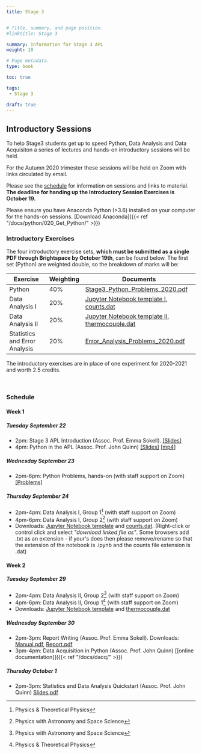 ```yaml
---
title: Stage 3


# Title, summary, and page position.
#linktitle: Stage 3

summary: Information for Stage 3 APL
weight: 10

# Page metadata.
type: book

toc: true

tags:
 - Stage 3

draft: true
---
```



## Introductory Sessions


To help Stage3 students get up to speed Python, Data Analysis and
Data Acquisiton a series of lectures and hands-on introductory sessions
will be held.

For the Autumn 2020 trimester these sessions will be held on Zoom with
links circulated by email.

Please see the [schedule](###Schedule)
for information on sessions and links to material. **The deadline for
handing up the Introductory Session Exercises is October 19.**

Please ensure you have Anaconda Python (>3.6) installed on your computer
for the hands-on sessions. [Download Anaconda]({{< ref "/docs/python/020_Get_Python/" >}})


### Introductory Exercises

The four introductory exercise sets, **which must be submitted as a single PDF through Brightspace by October 19th**, can be found below. The first set (Python) are weighted double, so the breakdown of marks will be:

|Exercise | Weighting| Documents |
|---------|----------|-----------|
| Python  | 40%      | [Stage3_Python_Problems_2020.pdf](https://veritas.ucd.ie/~quinn/labs_master/docs/2020/Stage3_Python_Problems_2020.pdf) |
| Data Analysis I | 20% | [Jupyter Notebook template I](https://veritas.ucd.ie/~quinn/labs_master/docs/2020/AdvLabDataWeek1-Sept2020.ipynb), [counts.dat](https://veritas.ucd.ie/~quinn/labs_master/docs/2020/counts.dat) |
| Data Analysis II | 20% |  [Jupyter Notebook template II](https://veritas.ucd.ie/~quinn/labs_master/docs/2020/AdvLabDataWeek2-Sept2020.ipynb), [thermocouple.dat](https://veritas.ucd.ie/~quinn/labs_master/docs/2020/thermocouple.dat) |
| Statistics and Error Analysis | 20%| [Error_Analysis_Problems_2020.pdf](https://veritas.ucd.ie/~quinn/labs_master/docs/2020/Error_Analysis_Problems_2020.pdf) |

The introductory exercises are in place of one experiment for 2020-2021 and worth 2.5 credits.

<br/>

### Schedule

#### Week 1
##### Tuesday September 22
 * 2pm: Stage 3 APL Introduction (Assoc. Prof. Emma Sokell). [[Slides]](https://veritas.ucd.ie/~quinn/labs_master/docs/2020/Stage3_Lab_Intro2021.pdf)
 * 4pm: Python in the APL (Assoc. Prof. John Quinn) [[Slides]](https://veritas.ucd.ie/~quinn/labs_master/docs/2020/Stage3_Python_Intro_2020.pdf) [[mp4]](https://media.heanet.ie/page/70b8f04df9784da18d1fe348800b7836)

##### Wednesday September 23
 * 2pm-6pm: Python Problems, hands-on (with staff support on Zoom) [[Problems]](https://veritas.ucd.ie/~quinn/labs_master/docs/2020/Stage3_Python_Problems_2020.pdf)

##### Thursday September 24
 * 2pm-4pm: Data Analysis I, Group 1[^1] (with staff support on Zoom)
 * 4pm-6pm: Data Analysis I, Group 2[^2] (with staff support on Zoom)
 * Downloads: [Jupyter Notebook template](https://veritas.ucd.ie/~quinn/labs_master/docs/2020/AdvLabDataWeek1-Sept2020.ipynb) and [counts.dat](https://veritas.ucd.ie/~quinn/labs_master/docs/2020/counts.dat). (Right-click or control click and select *"download linked file as"*. Some browsers add .txt as an extension - if your's does then please remove/rename so that the extension of the notebook is .ipynb and the counts file extension is .dat)

#### Week 2
##### Tuesday September 29
 * 2pm-4pm: Data Analysis II, Group 2[^2] (with staff support on Zoom)
 * 4pm-6pm: Data Analysis II, Group 1[^1] (with staff support on Zoom)
  * Downloads: [Jupyter Notebook template](https://veritas.ucd.ie/~quinn/labs_master/docs/2020/AdvLabDataWeek2-Sept2020.ipynb) and [thermocouple.dat](https://veritas.ucd.ie/~quinn/labs_master/docs/2020/thermocouple.dat)

[^1]: Physics & Theoretical Physics
[^2]: Physics with Astronomy and Space Science


##### Wednesday September 30
 * 2pm-3pm: Report Writing (Assoc. Prof. Emma Sokell). Downloads: [Manual.pdf](https://veritas.ucd.ie/~quinn/labs_master/docs/2020/Manual.pdf), [Report.pdf](https://veritas.ucd.ie/~quinn/labs_master/docs/2020/Report.pdf)
 * 3pm-4pm: Data Acquisition in Python (Assoc. Prof. John Quinn) [[online documentation]]({{< ref "/docs/dacq/" >}})

##### Thursday October 1
 * 2pm-3pm: Statistics and Data Analysis Quickstart (Assoc. Prof. John Quinn) [Slides.pdf](https://veritas.ucd.ie/~quinn/labs_master/docs/2020/Error_and_Data_Analysis_2020.pdf)

